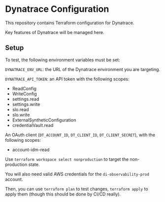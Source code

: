 # Dynatrace Configuration

This repository contains Terraform configuration for Dynatrace.

Key features of Dynatrace will be managed here.

## Setup

To test, the following environment variables must be set:

`DYNATRACE_ENV_URL`: the URL of the Dynatrace environment you are targeting.

`DYNATRACE_API_TOKEN`: an API token with the following scopes:

- ReadConfig
- WriteConfig
- settings.read
- settings.write
- slo.read
- slo.write
- ExternalSyntheticConfiguration
- credentialVault.read

An OAuth client (`DT_ACCOUNT_ID`, `DT_CLIENT_ID`, `DT_CLIENT_SECRET`), with the following scopes:

- account-idm-read

Use `terraform workspace select nonproduction` to target the non-production state.

You will also need valid AWS credentials for the `di-observability-prod` account.

Then, you can use `terraform plan` to test changes, `terraform apply` to apply them (though this should be done by CI/CD really).
